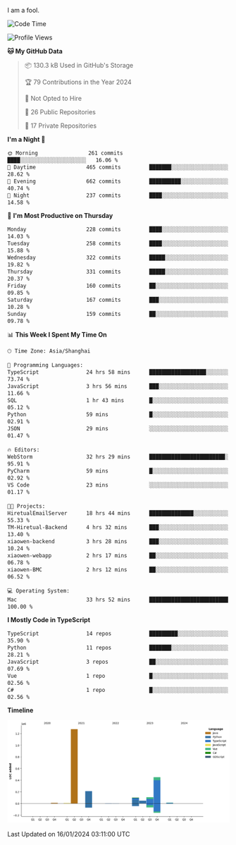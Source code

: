 I am a fool.

<!--START_SECTION:waka-->
![Code Time](http://img.shields.io/badge/Code%20Time-1%2C101%20hrs%2057%20mins-blue)

![Profile Views](http://img.shields.io/badge/Profile%20Views-0-blue)

**🐱 My GitHub Data** 

> 📦 130.3 kB Used in GitHub's Storage 
 > 
> 🏆 79 Contributions in the Year 2024
 > 
> 🚫 Not Opted to Hire
 > 
> 📜 26 Public Repositories 
 > 
> 🔑 17 Private Repositories 
 > 
**I'm a Night 🦉** 

```text
🌞 Morning                261 commits         ████░░░░░░░░░░░░░░░░░░░░░   16.06 % 
🌆 Daytime                465 commits         ███████░░░░░░░░░░░░░░░░░░   28.62 % 
🌃 Evening                662 commits         ██████████░░░░░░░░░░░░░░░   40.74 % 
🌙 Night                  237 commits         ████░░░░░░░░░░░░░░░░░░░░░   14.58 % 
```
📅 **I'm Most Productive on Thursday** 

```text
Monday                   228 commits         ████░░░░░░░░░░░░░░░░░░░░░   14.03 % 
Tuesday                  258 commits         ████░░░░░░░░░░░░░░░░░░░░░   15.88 % 
Wednesday                322 commits         █████░░░░░░░░░░░░░░░░░░░░   19.82 % 
Thursday                 331 commits         █████░░░░░░░░░░░░░░░░░░░░   20.37 % 
Friday                   160 commits         ██░░░░░░░░░░░░░░░░░░░░░░░   09.85 % 
Saturday                 167 commits         ███░░░░░░░░░░░░░░░░░░░░░░   10.28 % 
Sunday                   159 commits         ██░░░░░░░░░░░░░░░░░░░░░░░   09.78 % 
```


📊 **This Week I Spent My Time On** 

```text
🕑︎ Time Zone: Asia/Shanghai

💬 Programming Languages: 
TypeScript               24 hrs 58 mins      ██████████████████░░░░░░░   73.74 % 
JavaScript               3 hrs 56 mins       ███░░░░░░░░░░░░░░░░░░░░░░   11.66 % 
SQL                      1 hr 43 mins        █░░░░░░░░░░░░░░░░░░░░░░░░   05.12 % 
Python                   59 mins             █░░░░░░░░░░░░░░░░░░░░░░░░   02.91 % 
JSON                     29 mins             ░░░░░░░░░░░░░░░░░░░░░░░░░   01.47 % 

🔥 Editors: 
WebStorm                 32 hrs 29 mins      ████████████████████████░   95.91 % 
PyCharm                  59 mins             █░░░░░░░░░░░░░░░░░░░░░░░░   02.92 % 
VS Code                  23 mins             ░░░░░░░░░░░░░░░░░░░░░░░░░   01.17 % 

🐱‍💻 Projects: 
HiretualEmailServer      18 hrs 44 mins      ██████████████░░░░░░░░░░░   55.33 % 
TM-Hiretual-Backend      4 hrs 32 mins       ███░░░░░░░░░░░░░░░░░░░░░░   13.40 % 
xiaowen-backend          3 hrs 28 mins       ███░░░░░░░░░░░░░░░░░░░░░░   10.24 % 
xiaowen-webapp           2 hrs 17 mins       ██░░░░░░░░░░░░░░░░░░░░░░░   06.78 % 
xiaowen-BMC              2 hrs 12 mins       ██░░░░░░░░░░░░░░░░░░░░░░░   06.52 % 

💻 Operating System: 
Mac                      33 hrs 52 mins      █████████████████████████   100.00 % 
```

**I Mostly Code in TypeScript** 

```text
TypeScript               14 repos            █████████░░░░░░░░░░░░░░░░   35.90 % 
Python                   11 repos            ███████░░░░░░░░░░░░░░░░░░   28.21 % 
JavaScript               3 repos             ██░░░░░░░░░░░░░░░░░░░░░░░   07.69 % 
Vue                      1 repo              █░░░░░░░░░░░░░░░░░░░░░░░░   02.56 % 
C#                       1 repo              █░░░░░░░░░░░░░░░░░░░░░░░░   02.56 % 
```



**Timeline**

![Lines of Code chart](https://raw.githubusercontent.com/VeejaLiu/VeejaLiu/master/assets/bar_graph.png)


 Last Updated on 16/01/2024 03:11:00 UTC
<!--END_SECTION:waka-->
